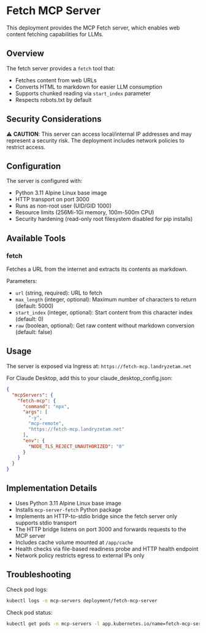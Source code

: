 # Fetch MCP Server

This deployment provides the MCP Fetch server, which enables web content fetching capabilities for LLMs.

## Overview

The fetch server provides a `fetch` tool that:
- Fetches content from web URLs
- Converts HTML to markdown for easier LLM consumption
- Supports chunked reading via `start_index` parameter
- Respects robots.txt by default

## Security Considerations

⚠️ **CAUTION**: This server can access local/internal IP addresses and may represent a security risk. The deployment includes network policies to restrict access.

## Configuration

The server is configured with:
- Python 3.11 Alpine Linux base image
- HTTP transport on port 3000
- Runs as non-root user (UID/GID 1000)
- Resource limits (256Mi-1Gi memory, 100m-500m CPU)
- Security hardening (read-only root filesystem disabled for pip installs)

## Available Tools

### fetch
Fetches a URL from the internet and extracts its contents as markdown.

Parameters:
- `url` (string, required): URL to fetch
- `max_length` (integer, optional): Maximum number of characters to return (default: 5000)
- `start_index` (integer, optional): Start content from this character index (default: 0)
- `raw` (boolean, optional): Get raw content without markdown conversion (default: false)

## Usage

The server is exposed via Ingress at: `https://fetch-mcp.landryzetam.net`

For Claude Desktop, add this to your claude_desktop_config.json:
```json
{
  "mcpServers": {
    "fetch-mcp": {
      "command": "npx",
      "args": [
        "-y",
        "mcp-remote",
        "https://fetch-mcp.landryzetam.net"
      ],
      "env": {
        "NODE_TLS_REJECT_UNAUTHORIZED": "0"
      }
    }
  }
}
```

## Implementation Details

- Uses Python 3.11 Alpine Linux base image
- Installs `mcp-server-fetch` Python package
- Implements an HTTP-to-stdio bridge since the fetch server only supports stdio transport
- The HTTP bridge listens on port 3000 and forwards requests to the MCP server
- Includes cache volume mounted at `/app/cache`
- Health checks via file-based readiness probe and HTTP health endpoint
- Network policy restricts egress to external IPs only

## Troubleshooting

Check pod logs:
```bash
kubectl logs -n mcp-servers deployment/fetch-mcp-server
```

Check pod status:
```bash
kubectl get pods -n mcp-servers -l app.kubernetes.io/name=fetch-mcp-server
